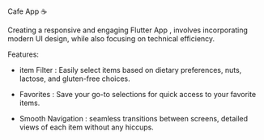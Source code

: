 Cafe App ☕️

Creating a responsive and engaging Flutter App , involves incorporating modern UI design, while also focusing on technical efficiency.

Features:

- item Filter : Easily select items based on dietary preferences, nuts, lactose, and gluten-free choices.
 
- Favorites : Save your go-to selections for quick access to your favorite items.
 
- Smooth Navigation : seamless transitions between screens, detailed views of each item without any hiccups.
